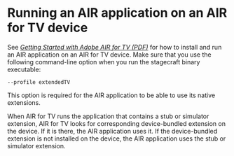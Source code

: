 # Running an AIR application on an AIR for TV device

See
_[Getting Started with Adobe AIR for TV (PDF)](https://web.archive.org/web/20220705161131/http://download.macromedia.com/pub/developer/devices/GettingStartedWithAdobeAIRForTV.pdf)_
for how to install and run an AIR application on an AIR for TV device. Make sure
that you use the following command-line option when you run the stagecraft
binary executable:

    --profile extendedTV

This option is required for the AIR application to be able to use its native
extensions.

When AIR for TV runs the application that contains a stub or simulator
extension, AIR for TV looks for corresponding device-bundled extension on the
device. If it is there, the AIR application uses it. If the device-bundled
extension is not installed on the device, the AIR application uses the stub or
simulator extension.

